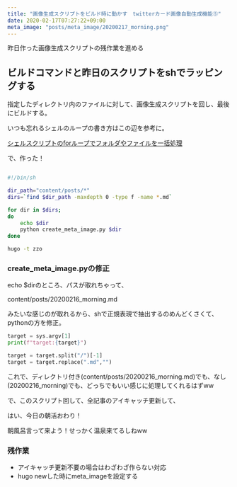 ```yaml
---
title: "画像生成スクリプトをビルド時に動かす　twitterカード画像自動生成機能⑤"
date: 2020-02-17T07:27:22+09:00
meta_image: "posts/meta_image/20200217_morning.png"
---
```


昨日作った画像生成スクリプトの残作業を進める

## ビルドコマンドと昨日のスクリプトをshでラッピングする

指定したディレクトリ内のファイルに対して、画像生成スクリプトを回し、最後にビルドする。

いつも忘れるシェルのループの書き方はこの辺を参考に。

[シェルスクリプトのforループでフォルダやファイルを一括処理](https://dot-blog.jp/news/shellscript-mac-terminal-for-roop-command/)

で、作った！

```build.sh

#!/bin/sh

dir_path="content/posts/*"
dirs=`find $dir_path -maxdepth 0 -type f -name *.md`

for dir in $dirs;
do
    echo $dir
    python create_meta_image.py $dir
done

hugo -t zzo
```

### create_meta_image.pyの修正

echo $dirのところ、パスが取れちゃって、

content/posts/20200216_morning.md

みたいな感じのが取れるから、shで正規表現で抽出するのめんどくさくて、pythonの方を修正。

```create_meta_image.py
target = sys.argv[1]
print(f"target:{target}")

target = target.split("/")[-1]
target = target.replace(".md","")
```

これで、ディレクトリ付き(content/posts/20200216_morning.md)でも、なし(20200216_morning)でも、どっちでもいい感じに処理してくれるはずww

で、このスクリプト回して、全記事のアイキャッチ更新して、

はい、今日の朝活おわり！

朝風呂言って来よう！せっかく温泉来てるしねww

### 残作業

* アイキャッチ更新不要の場合はわざわざ作らない対応
* hugo newした時にmeta_imageを設定する